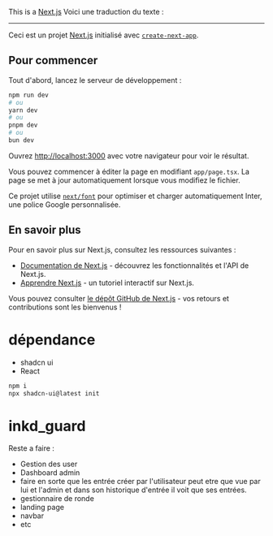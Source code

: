 This is a [Next.js](https://nextjs.org/) Voici une traduction du texte :

---

Ceci est un projet [Next.js](https://nextjs.org/) initialisé avec [`create-next-app`](https://github.com/vercel/next.js/tree/canary/packages/create-next-app).

## Pour commencer

Tout d'abord, lancez le serveur de développement :

```bash
npm run dev
# ou
yarn dev
# ou
pnpm dev
# ou
bun dev
```

Ouvrez [http://localhost:3000](http://localhost:3000) avec votre navigateur pour voir le résultat.

Vous pouvez commencer à éditer la page en modifiant `app/page.tsx`. La page se met à jour automatiquement lorsque vous modifiez le fichier.

Ce projet utilise [`next/font`](https://nextjs.org/docs/basic-features/font-optimization) pour optimiser et charger automatiquement Inter, une police Google personnalisée.

## En savoir plus

Pour en savoir plus sur Next.js, consultez les ressources suivantes :

- [Documentation de Next.js](https://nextjs.org/docs) - découvrez les fonctionnalités et l'API de Next.js.
- [Apprendre Next.js](https://nextjs.org/learn) - un tutoriel interactif sur Next.js.

Vous pouvez consulter [le dépôt GitHub de Next.js](https://github.com/vercel/next.js/) - vos retours et contributions sont les bienvenus !


# dépendance

- shadcn ui 
- React 

```bash
npm i
npx shadcn-ui@latest init

```
# inkd_guard

Reste a faire :
- Gestion des user
- Dashboard admin
- faire en sorte que les entrée créer par l'utilisateur peut etre que vue par lui et l'admin et dans son historique d'entrée il voit que ses entrées.
- gestionnaire de ronde
- landing page
- navbar
- etc
